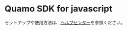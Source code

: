 # Quamo SDK for javascript

セットアップや使用方法は、<a href="https://support.quamo.co/sdk/getting-started/#javascript" target="_blank" rel="noopener">ヘルプセンター</a>を参照ください。